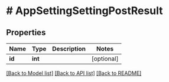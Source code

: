 # # AppSettingSettingPostResult

## Properties

Name | Type | Description | Notes
------------ | ------------- | ------------- | -------------
**id** | **int** |  | [optional]

[[Back to Model list]](../../README.md#models) [[Back to API list]](../../README.md#endpoints) [[Back to README]](../../README.md)
